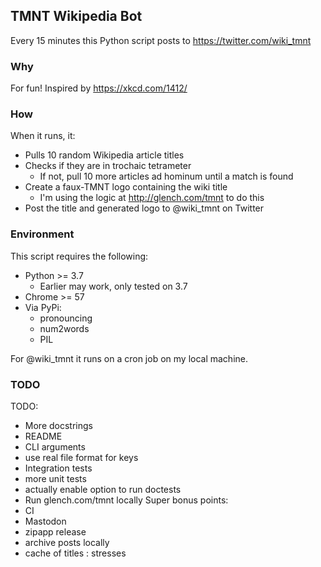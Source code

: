 ## TMNT Wikipedia Bot

Every 15 minutes this Python script posts to https://twitter.com/wiki_tmnt

### Why

For fun! Inspired by https://xkcd.com/1412/

### How

When it runs, it:
- Pulls 10 random Wikipedia article titles
- Checks if they are in trochaic tetrameter
  - If not, pull 10 more articles ad hominum until a match is found
- Create a faux-TMNT logo containing the wiki title
  - I'm using the logic at http://glench.com/tmnt to do this
- Post the title and generated logo to @wiki_tmnt on Twitter

### Environment

This script requires the following:

- Python >= 3.7
  - Earlier may work, only tested on 3.7
- Chrome >= 57
- Via PyPi:
  - pronouncing
  - num2words
  - PIL

For @wiki_tmnt it runs on a cron job on my local machine.

### TODO

TODO:
  - More docstrings
  - README
  - CLI arguments
  - use real file format for keys
  - Integration tests
  - more unit tests
  - actually enable option to run doctests
  - Run glench.com/tmnt locally
Super bonus points:
  - CI
  - Mastodon
  - zipapp release
  - archive posts locally
  - cache of titles : stresses
